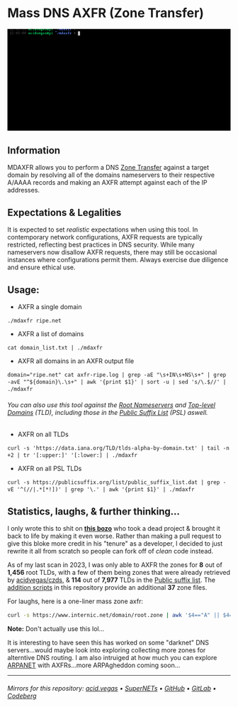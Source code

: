 # Mass DNS AXFR (Zone Transfer)

![](./.screens/preview.gif)

## Information
MDAXFR allows you to perform a DNS [Zone Transfer](https://en.wikipedia.org/wiki/DNS_zone_transfer) against a target domain by resolving all of the domains nameservers to their respective A/AAAA records and making an AXFR attempt against each of the IP addresses.

## Expectations & Legalities
It is expected to set *realistic* expectations when using this tool. In contemporary network configurations, AXFR requests are typically restricted, reflecting best practices in DNS security. While many nameservers now disallow AXFR requests, there may still be occasional instances where configurations permit them. Always exercise due diligence and ensure ethical use.

## Usage:
- AXFR a single domain
```shell
./mdaxfr ripe.net
```

- AXFR a list of domains
```shell
cat domain_list.txt | ./mdaxfr
```

- AXFR all domains in an AXFR output file
```shell
domain="ripe.net" cat axfr-ripe.log | grep -aE "\s+IN\s+NS\s+" | grep -avE "^${domain}\.\s+" | awk '{print $1}' | sort -u | sed 's/\.$//' | ./mdaxfr
```

###### You can also use this tool against the [Root Nameservers](https://en.wikipedia.org/wiki/Root_name_server) and [Top-level Domains](https://en.wikipedia.org/wiki/Top-level_domain) *(TLD)*, including those in the [Public Suffix List](https://en.wikipedia.org/wiki/Public_Suffix_List) *(PSL)* aswell.

- AXFR on all TLDs
```shell
curl -s 'https://data.iana.org/TLD/tlds-alpha-by-domain.txt' | tail -n +2 | tr '[:upper:]' '[:lower:] | ./mdaxfr
```

- AXFR on all PSL TLDs
```shell
curl -s https://publicsuffix.org/list/public_suffix_list.dat | grep -vE '^(//|.*[*!])' | grep '\.' | awk '{print $1}' | ./mdaxfr
```

## Statistics, laughs, & further thinking...
I only wrote this to shit on **[this bozo](https://github.com/flotwig/TLDR-2/)** who took a dead project & brought it back to life by making it even worse. Rather than making a pull request to give this bloke more credit in his "tenure" as a developer, I decided to just rewrite it all from scratch so people can fork off of *clean* code instead.

As of my last scan in 2023, I was only able to AXFR the zones for **8** out of **1,456** root TLDs, with a few of them being zones that were already retrieved by [acidvegas/czds](https://github.com/acidvegas/czds/), & **114** out of **7,977** TLDs in the [Public suffix list](https://publicsuffix.org/). The [addition scripts](./extras/) in this repository provide an additional **37** zone files.

For laughs, here is a one-liner mass zone axfr:
```bash
curl -s https://www.internic.net/domain/root.zone | awk '$4=="A" || $4=="AAAA" {print substr($1, 3) " " $5}' | sed 's/\.$//' | xargs -n2 sh -c 'dig AXFR "$0" "@$1"'
```
**Note:** Don't actually use this lol...

It is interesting to have seen this has worked on some "darknet" DNS servers...would maybe look into exploring collecting more zones for alterntive DNS routing. I am also intruiged at how much you can explore [ARPANET](https://en.wikipedia.org/wiki/ARPANET) with AXFRs...more ARPAgheddon coming soon...

___

###### Mirrors for this repository: [acid.vegas](https://git.acid.vegas/mdaxfr) • [SuperNETs](https://git.supernets.org/acidvegas/mdaxfr) • [GitHub](https://github.com/acidvegas/mdaxfr) • [GitLab](https://gitlab.com/acidvegas/mdaxfr) • [Codeberg](https://codeberg.org/acidvegas/mdaxfr)